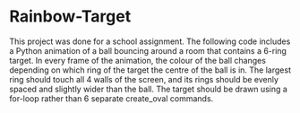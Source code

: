 # Rainbow-Target
This project was done for a school assignment. The following code includes a Python animation of a ball bouncing around a room that contains a 6-ring target. 
In every frame of the animation, the colour of the ball changes depending on which ring of the target the centre of the ball is in.
The largest ring should touch all 4 walls of the screen, and its rings should be evenly spaced and slightly wider than the ball.
The target should be drawn using a for-loop rather than 6 separate create_oval commands.

